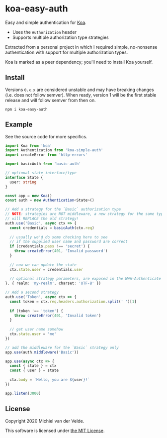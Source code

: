 # koa-easy-auth

Easy and simple authentication for [Koa](https://github.com/koajs/koa).

* Uses the `Authorization` header
* Supports multiple authorization type strategies

Extracted from a personal project in which I required simple, no-nonsense
authentication with support for multiple authorization types.

Koa is marked as a peer dependency; you'll need to install Koa yourself.

## Install

Versions `0.x.x` are considered unstable and may have breaking changes (i.e. does
not follow semver). When ready, version 1 will be the first stable release and
will follow semver from then on.

```
npm i koa-easy-auth
```

## Example

See the source code for more specifics.

```ts
import Koa from 'koa'
import Authentication from 'koa-simple-auth'
import createError from 'http-errors'

import basicAuth from 'basic-auth'

// optional state interface/type
interface State {
  user: string
}

const app = new Koa()
const auth = new Authentication<State>()

// Add a strategy for the `Basic` authorization type
// NOTE: strategies are NOT middleware, a new strategy for the same type
// will REPLACE the old strategy!
auth.use('Basic', async ctx => {
  const credentials = basicAuth(ctx.req)
  
  // usually we'd do some checking here to see
  // if the supplied user name and password are correct
  if (credentials.pass !== 'secret') {
    throw createError(401, 'Invalid password')
  }
  
  // now we can update the state
  ctx.state.user = credentials.user
  
  // optional strategy parameters, are exposed in the WWW-Authenticate header
}, { realm: 'my-realm', charset: 'UTF-8' })

// Add a second strategy
auth.use('Token', async ctx => {
  const token = ctx.req.headers.authorization.split(' ')[1]
  
  if (token !== 'token') {
    throw createError(401, 'Invalid token')
  }
  
  // get user name somehow
  ctx.state.user = 'me'
})

// add the middleware for the `Basic` strategy only
app.use(auth.middleware('Basic'))

app.use(async ctx => {
  const { state } = ctx
  const { user } = state
  
  ctx.body = `Hello, you are ${user}!`
})

app.listen(3000)
```

## License

Copyright 2020 Michiel van der Velde.

This software is licensed under [the MIT License](LICENSE).
